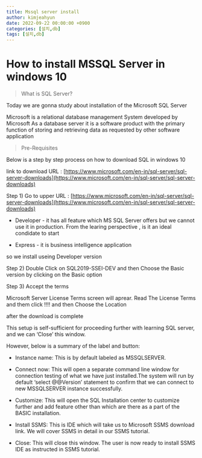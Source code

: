 ```yaml
---
title: Mssql server install
author: kimjeahyun
date: 2022-09-22 00:00:00 +0900
categories: [설치,db]
tags: [설치,db]
---
```


# How to install MSSQL Server in windows 10 

>What is SQL Server?

Today we are gonna study about installation of the Microsoft SQL Server 

Microsoft is a relational database management System developed by Microsoft As a database server it is a software product with the primary function of storing and retrieving data as requested by other software application 

>Pre-Requisites

Below is a step by step process on how to download SQL in windows 10


link to download URL : [https://www.microsoft.com/en-in/sql-server/sql-server-downloads](https://www.microsoft.com/en-in/sql-server/sql-server-downloads)

Step 1) Go to upper URL : [https://www.microsoft.com/en-in/sql-server/sql-server-downloads](https://www.microsoft.com/en-in/sql-server/sql-server-downloads)

-   Developer - it has all feature which MS SQL Server offers but we cannot use it in production. From the learing perspective , is it an ideal condidate to start

-   Express - it is business intelligence application 

so we install useing Developer version

Step 2) Double Click on SQL2019-SSEI-DEV 
and then Choose the Basic version by clicking on the Basic option 


Step 3) Accept the terms 

Microsoft Server License Terms screen will aprear. Read The License Terms and them click !!!!
and then Choose the Location 

after the download is complete


This setup is self-sufficient for proceeding further with learning SQL server, and we can ‘Close’ this window.

However, below is a summary of the label and button:


- Instance name: This is by default labeled as MSSQLSERVER.

- Connect now: This will open a separate command line window for connection testing of what we have just installed.The system will run by default ‘select @@Version’ statement to confirm that we can connect to new MSSQLSERVER instance successfully.

-   Customize: This will open the SQL Installation center to customize further and add feature other than which are there as a part of the BASIC installation.

-   Install SSMS: This is IDE which will take us to Microsoft SSMS download link. We will cover SSMS in detail in our SSMS tutorial.

-   Close: This will close this window. The user is now ready to install SSMS IDE as instructed in SSMS tutorial.